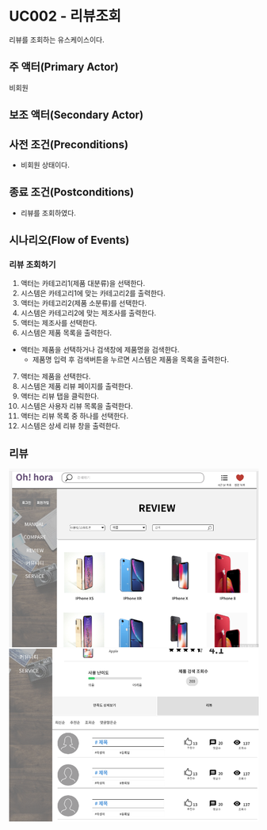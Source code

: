 # UC002 - 리뷰조회

리뷰를 조회하는 유스케이스이다.

## 주 액터(Primary Actor)

비회원
 
## 보조 액터(Secondary Actor)

## 사전 조건(Preconditions)

- 비회원 상태이다.

## 종료 조건(Postconditions)

- 리뷰를 조회하였다.
 
## 시나리오(Flow of Events)
### 리뷰 조회하기

1. 액터는 카테고리1(제품 대분류)을 선택한다.
2. 시스템은 카테고리1에 맞는 카테고리2를 출력한다.
3. 액터는 카테고리2(제품 소분류)를 선택한다.
4. 시스템은 카테고리2에 맞는 제조사를 출력한다.
5. 액터는 제조사를 선택한다.
6. 시스템은 제품 목록을 출력한다.
  - 액터는 제품을 선택하거나 검색창에 제품명을 검색한다.
     - 제품명 입력 후 검색버튼을 누르면 시스템은 제품을 목록을 출력한다.
7. 액터는 제품을 선택한다.
8. 시스템은 제품 리뷰 페이지를 출력한다.
9. 액터는 리뷰 탭을 클릭한다.
10. 시스템은 사용자 리뷰 목록을 출력한다.
11. 액터는 리뷰 목록 중 하나를 선택한다.
12. 시스템은 상세 리뷰 창을 출력한다.

## 리뷰 
![리뷰조회 폼](./images/kim-review1.png)
![리뷰조회 폼](./images/kim-reviewDetail2.png)

